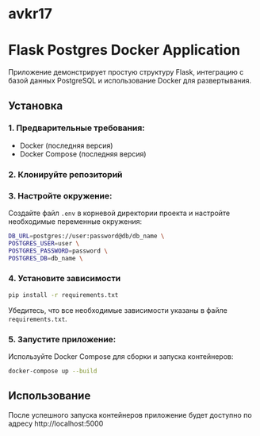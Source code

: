 # avkr17
# Flask Postgres Docker Application

Приложение демонстрирует простую структуру Flask, интеграцию с базой данных PostgreSQL и использование Docker для развертывания.

## Установка

### 1. Предварительные требования:

- Docker (последняя версия)
- Docker Compose (последняя версия)

### 2. Клонируйте репозиторий

### 3. Настройте окружение:

Создайте файл `.env` в корневой директории проекта и настройте необходимые переменные окружения:

``` bash
DB_URL=postgres://user:password@db/db_name \
POSTGRES_USER=user \
POSTGRES_PASSWORD=password \
POSTGRES_DB=db_name \
```

### 4. Установите зависимости

``` bash
pip install -r requirements.txt
```

Убедитесь, что все необходимые зависимости указаны в файле `requirements.txt`.

### 5. Запустите приложение:

Используйте Docker Compose для сборки и запуска контейнеров:


``` bash
docker-compose up --build
```

## Использование

После успешного запуска контейнеров приложение будет доступно по адресу http://localhost:5000

